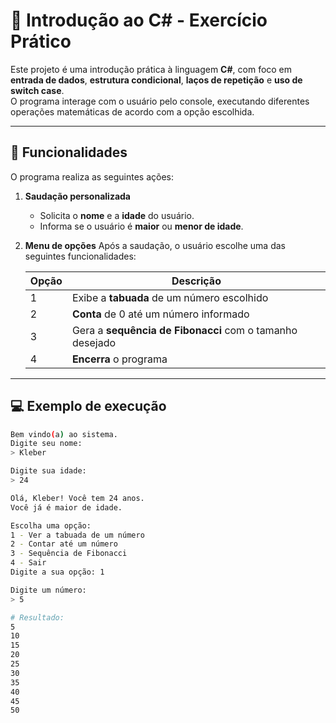 # 🧠 Introdução ao C# - Exercício Prático

Este projeto é uma introdução prática à linguagem **C#**, com foco em **entrada de dados**, **estrutura condicional**, **laços de repetição** e **uso de switch case**.  
O programa interage com o usuário pelo console, executando diferentes operações matemáticas de acordo com a opção escolhida.

---

## 🚀 Funcionalidades

O programa realiza as seguintes ações:

1. **Saudação personalizada**
   - Solicita o **nome** e a **idade** do usuário.
   - Informa se o usuário é **maior** ou **menor de idade**.

2. **Menu de opções**
   Após a saudação, o usuário escolhe uma das seguintes funcionalidades:

   | Opção | Descrição |
   |--------|------------|
   | 1 | Exibe a **tabuada** de um número escolhido |
   | 2 | **Conta** de 0 até um número informado |
   | 3 | Gera a **sequência de Fibonacci** com o tamanho desejado |
   | 4 | **Encerra** o programa |

---

## 💻 Exemplo de execução

```bash
Bem vindo(a) ao sistema.
Digite seu nome:
> Kleber

Digite sua idade:
> 24

Olá, Kleber! Você tem 24 anos.
Você já é maior de idade.

Escolha uma opção:
1 - Ver a tabuada de um número
2 - Contar até um número
3 - Sequência de Fibonacci
4 - Sair
Digite a sua opção: 1

Digite um número:
> 5

# Resultado:
5
10
15
20
25
30
35
40
45
50
